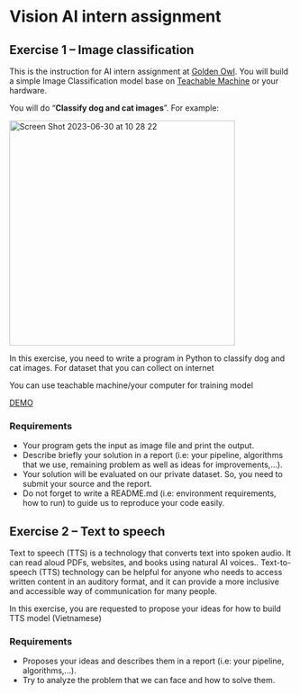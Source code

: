# Vision AI intern assignment
## Exercise 1 – Image classification

This is the instruction for AI intern assignment at [Golden Owl](https://goldenowl.asia). You will build a simple Image Classification model base on [Teachable Machine](https://teachablemachine.withgoogle.com/) or your hardware.

You will do “**Classify dog and cat images**”. For example:

<img width="400" alt="Screen Shot 2023-06-30 at 10 28 22" src="https://github.com/go-julian/vision-ai-intern-assignment/assets/130023825/c6ca46dc-8fdc-496c-b804-e540c536abf7">

In this exercise, you need to write a program in Python to classify dog and cat images. For dataset that you can collect on internet

You can use teachable machine/your computer for training model 

[DEMO](https://drive.google.com/file/d/1mF9M_1vgAV2cBNqWi8XhLJvxRuS0zQAE/view?usp=drive_link)

### Requirements
- Your program gets the input as image file and print the output.
- Describe briefly your solution in a report (i.e: your pipeline, algorithms that we use, remaining problem as well as ideas for improvements,...).
- Your solution will be evaluated on our private dataset. So, you need to submit your source and the report.
- Do not forget to write a README.md (i.e: environment requirements, how to run) to guide us to reproduce your code easily.
## Exercise 2 – Text to speech
Text to speech (TTS) is a technology that converts text into spoken audio. It can read aloud PDFs, websites, and books using natural AI voices.. Text-to-speech (TTS) technology can be helpful for anyone who needs to access written content in an auditory format, and it can provide a more inclusive and accessible way of communication for many people.

In this exercise, you are requested to propose your ideas for how to build TTS model (Vietnamese)
### Requirements
-	Proposes your ideas and describes them in a report (i.e: your pipeline, algorithms,...).
-	Try to analyze the problem that we can face and how to solve them.

